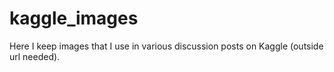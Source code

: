 # kaggle_images
Here I keep images that I use in various discussion posts on Kaggle (outside url needed).
